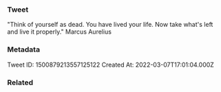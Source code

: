 ### Tweet
"Think of yourself as dead. You have lived your life. Now take what's left and live it properly." Marcus Aurelius

### Metadata
Tweet ID: 1500879213557125122
Created At: 2022-03-07T17:01:04.000Z

### Related

